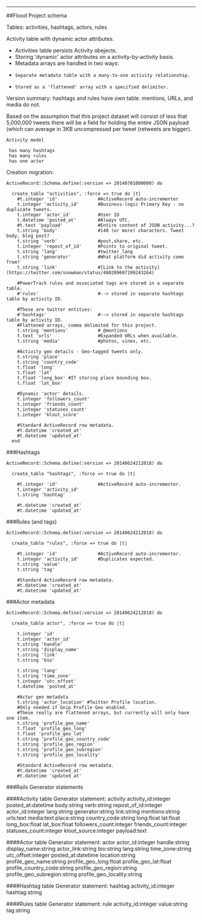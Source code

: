 
-------------------------------------------------

##Flood Project schema 

Tables: activities, hashtags, actors, rules

Activity table with dynamic actor attributes.

+ Activities table persists Activity obejects.
+ Storing 'dynamic' actor attributes on a activity-by-activity basis.
+ Metadata arrays are handled in two ways:
+     Separate metadata table with a many-to-one activity relationship.
+     Stored as a 'flattened' array with a specified delimiter.

Version summary:
hashtags and rules have own table.
mentions, URLs, and media do not.

Based on the assumption that this project dataset will consist of less that 5,000,000 tweets there will be a field for holding the entire JSON payload (which can average in 3KB uncompressed per tweet (retweets are bigger).

```
Activity model

 has many hashtags
 has many rules
 has one actor

```


Creation migration:

```
ActiveRecord::Schema.define(:version => 20140701000000) do

  create_table "activities", :force => true do |t|
    #t.integer 'id'               #ActiveRecord auto-incrementer
    t.integer 'activity_id'       #Business-logic Primary Key - no duplicate tweets.
    t.integer 'actor_id'          #User ID
    t.datetime 'posted_at'        #Always UTC.
    #t.text 'payload'             #Entire content of JSON activity...? 
    t.string 'body'               #140 (or more) characters. Tweet body, blog post?
    t.string 'verb'               #post,share, etc.
    t.integer 'repost_of_id'      #Points to original tweet.
    t.string 'lang'               #twitter_lang
    t.string 'generator'          #What platform did activity come from?
    t.string 'link'               #[Link to the activity](https://twitter.com/snowman/status/480209697199243264)

    #PowerTrack rules and associated tags are stored in a separate table.
    #'rules'                      #--> stored in separate hashtags table by activity ID.
    
    #These are twitter entities:
    #'hashtags'                   #--> stored in separate hashtags table by activity ID.
    #Flattened arrays, comma delimited for this project.
    t.string 'mentions'           # @mentions
    t.text 'urls'                 #Expanded URLs when available.
    t.string 'media'              #photos, vines, etc.
                             
    #Activity geo details - Geo-tagged tweets only.
    t.string 'place'
    t.string 'country_code'
    t.float 'long'
    t.float 'lat'
    t.float 'long_box' #If storing place bounding box.
    t.float 'lat_box'  

    #Dynamic 'actor' details.
    t.integer 'followers_count'
    t.integer 'friends_count'
    t.integer 'statuses_count'
    t.integer 'klout_score'
 
    #Standard ActiveRecord row metadata.
    #t.datetime 'created_at'
    #t.datetime 'updated_at'
  end
```

###Hashtags
```
ActiveRecord::Schema.define(:version => 20140624212018) do

  create_table "hashtags", :force => true do |t|

    #t.integer 'id'               #ActiveRecord auto-incrementer.
    t.integer 'activity_id'  
    t.string 'hashtag'

    #t.datetime 'created_at'
    #t.datetime 'updated_at'
```

###Rules (and tags)
```
ActiveRecord::Schema.define(:version => 20140624212018) do

  create_table "rules", :force => true do |t|

    #t.integer 'id'               #ActiveRecord auto-incrementer.
    t.integer 'activity_id'       #Duplicates expected.
    t.string 'value'
    t.string 'tag'
    
    #Standard ActiveRecord row metadata.
    #t.datetime 'created_at'
    #t.datetime 'updated_at'
```

###Actor metadata
```
ActiveRecord::Schema.define(:version => 20140624212018) do

  create_table actor", :force => true do |t|

    t.integer 'id'
    t.integer 'actor_id'
    t.string 'handle'
    t.string 'display_name'
    t.string 'link'
    t.string 'bio'
   
    t.string 'lang'
    t.string 'time_zone'
    t.integer 'utc_offset'
    t.datetime 'posted_at'

    #Actor geo metadata
    t.string 'actor_location' #Twitter Profile location.
    #Only needed if Gnip Profile Geo enabled.
    #These really are flattened arrays, but currently will only have one item.
    t.string 'profile_geo_name'
    t.float 'profile_geo_long'
    t.float 'profile_geo_lat'
    t.string 'profile_geo_country_code'
    t.string 'profile_geo_region'
    t.string 'profile_geo_subregion'
    t.string 'profile_geo_locality' 
    
    #Standard ActiveRecord row metadata.
    #t.datetime 'created_at'
    #t.datetime 'updated_at'
```


###Rails Generator statements


####Activity table
Generator statement:
activity activity_id:integer posted_at:datetime body:string verb:string repost_of_id:integer actor_id:integer lang:string generator:string link:string mentions:string urls:text media:text place:string country_code:string long:float lat:float long_box:float lat_box:float followers_count:integer friends_count:integer statuses_count:integer klout_source:integer payload:text

####Actor table
Generator statement:
actor actor_id:integer handle:string display_name:string actor_link:string bio:string lang:string time_zone:string utc_offset:integer posted_at:datetime location:string profile_geo_name:string profile_geo_long:float profile_geo_lat:float profile_country_code:string profile_geo_region:string profile_geo_subregion:string profile_geo_locality:string

####Hashtag table
Generator statement:
hashtag activity_id:integer hashtag:string

####Rules table
Generator statement:
rule activity_id:integer value:string tag:string







